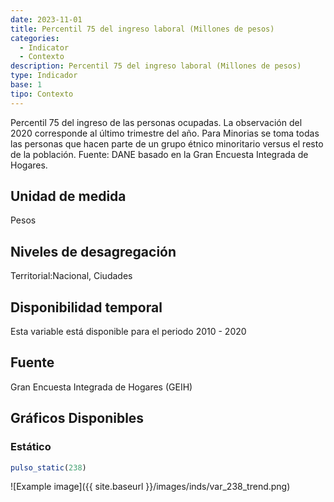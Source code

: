 ```yaml
---
date: 2023-11-01
title: Percentil 75 del ingreso laboral (Millones de pesos)
categories:
  - Indicator
  - Contexto
description: Percentil 75 del ingreso laboral (Millones de pesos)
type: Indicador
base: 1
tipo: Contexto
--- 
```


Percentil 75 del ingreso de las personas ocupadas. La observación del 2020 corresponde al último trimestre del año. Para Minorias se toma todas las personas que hacen parte de un grupo étnico minoritario versus el resto de la población.
Fuente: DANE basado en la Gran Encuesta Integrada de Hogares.

## Unidad de medida
Pesos

## Niveles de desagregación
Territorial:Nacional, Ciudades

## Disponibilidad temporal
Esta variable está disponible para el periodo 2010 - 2020

## Fuente
Gran Encuesta Integrada de Hogares (GEIH)

## Gráficos Disponibles

### Estático

``` R
pulso_static(238)
```

![Example image]({{ site.baseurl }}/images/inds/var_238_trend.png)